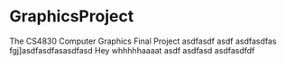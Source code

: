 # GraphicsProject
The CS4830 Computer Graphics Final Project
asdfasdf
asdf
asdfasdfas
fgj]asdfasdfasasdfasd
Hey
whhhhhaaaat
asdf
asdfasd
asdfasdfdf